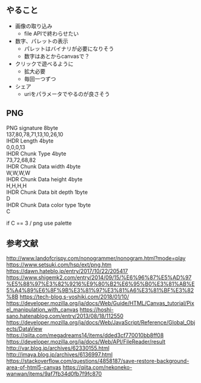 ## やること
- 画像の取り込み
    - file APIで終わらせたい
- 数字、パレットの表示
    - パレットはバイナリが必要になりそう
    - 数字はあとからcanvasで？
- クリックで遊べるように
    - 拡大必要
    - 毎回一つずつ
- シェア
    - uriをパラメータでやるのが良さそう
## PNG
PNG signature 8byte  
137,80,78,71,13,10,26,10  
IHDR Length 4byte  
0,0,0,13  
IHDR Chunk Type 4byte  
73,72,68,82  
IHDR Chunk Data width 4byte  
W,W,W,W  
IHDR Chunk Data height 4byte  
H,H,H,H  
IHDR Chunk Data bit depth 1byte  
D  
IHDR Chunk Data color type 1byte  
C  

if C == 3 / png use palette


## 参考文献
http://www.landofcrispy.com/nonogrammer/nonogram.html?mode=play
https://www.setsuki.com/hsp/ext/png.htm
https://dawn.hateblo.jp/entry/2017/10/22/205417
https://www.shigemk2.com/entry/2014/09/15/%E6%96%87%E5%AD%97%E5%88%97%E3%82%9216%E9%80%B2%E6%95%B0%E3%81%AB%E5%A4%89%E6%8F%9B%E3%81%97%E3%81%A6%E3%81%BF%E3%82%8B
https://tech-blog.s-yoshiki.com/2018/01/10/
https://developer.mozilla.org/ja/docs/Web/Guide/HTML/Canvas_tutorial/Pixel_manipulation_with_canvas
https://hoshi-sano.hatenablog.com/entry/2013/08/18/112550
https://developer.mozilla.org/ja/docs/Web/JavaScript/Reference/Global_Objects/DataView
https://qiita.com/megadreams14/items/dded3cf770010bb8ff08
https://developer.mozilla.org/ja/docs/Web/API/FileReader/result
http://var.blog.jp/archives/62330155.html
http://imaya.blog.jp/archives/6136997.html
https://stackoverflow.com/questions/4858187/save-restore-background-area-of-html5-canvas
https://qiita.com/nekoneko-wanwan/items/9af7fb34d0fb7f9fc870